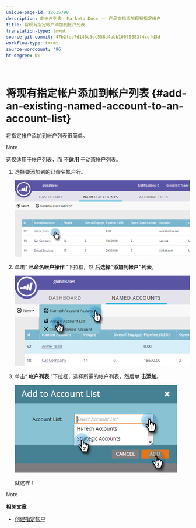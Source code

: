 ```yaml
---
unique-page-id: 12615798
description: 向帐户列表- Marketo Docs —— 产品文档添加现有指定帐户
title: 将现有指定帐户添加到帐户列表
translation-type: tm+mt
source-git-commit: 47b2fee7d146c3dc558d4bbb10070683f4cdfd3d
workflow-type: tm+mt
source-wordcount: '96'
ht-degree: 0%

---
```



# 将现有指定帐户添加到帐户列表 {#add-an-existing-named-account-to-an-account-list}

将指定帐户添加到帐户列表很简单。

>[!NOTE]
>
>这仅适用于帐户列表，而 **不适用** 于动态帐户列表。

1. 选择要添加到的已命名帐户行。

   ![](assets/four-1.png)

1. 单击“ **已命名帐户操作** ”下拉框，然 **后选择“添加到帐户”列表**。

   ![](assets/five-1.png)

1. 单击“ **帐户列表** ”下拉框，选择所需的帐户列表，然后单 **击添加**。

   ![](assets/six-1.png)

   就这样！

>[!NOTE]
>
>**相关文章**
>
>* [创建指定帐户](create-a-named-account.md)

>



